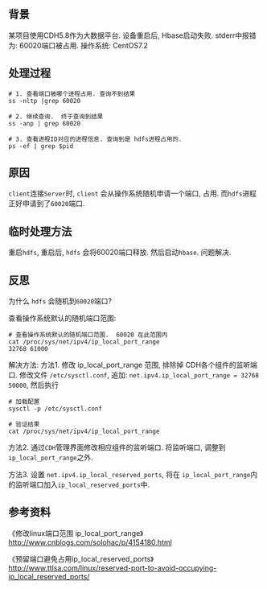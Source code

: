 ## 背景
某项目使用CDH5.8作为大数据平台. 设备重启后, Hbase启动失败. stderr中报错为: 60020端口被占用.
操作系统: CentOS7.2

## 处理过程

	# 1. 查看端口被哪个进程占用. 查询不到结果
	ss -nltp |grep 60020
	
	# 2. 继续查询.  终于查询到结果
	ss -anp | grep 60020
	
	# 3. 查看进程ID对应的进程信息. 查询到是 hdfs进程占用的. 
	ps -ef | grep $pid 

## 原因
`client`连接`Server`时, `client` 会从操作系统随机申请一个端口, 占用.  而`hdfs`进程正好申请到了`60020`端口.

## 临时处理方法
重启`hdfs`, 重启后, `hdfs` 会将60020端口释放. 然后启动`hbase`.  问题解决. 

## 反思
为什么 `hdfs` 会随机到`60020`端口?

查看操作系统默认的随机端口范围:  

	# 查看操作系统默认的随机端口范围.  60020 在此范围内
	cat /proc/sys/net/ipv4/ip_local_port_range
	32768 61000

解决方法:
方法1. 修改 ip_local_port_range 范围, 排除掉 CDH各个组件的监听端口. 
修改文件 `/etc/sysctl.conf`, 追加: `net.ipv4.ip_local_port_range = 32768 50000`, 然后执行

	# 加载配置
	sysctl -p /etc/sysctl.conf
	
	# 验证结果
	cat /proc/sys/net/ipv4/ip_local_port_range

方法2. 通过`CDH`管理界面修改相应组件的监听端口. 将监听端口, 调整到`ip_local_port_range`之外. 

方法3. 设置 `net.ipv4.ip_local_reserved_ports`, 将在 `ip_local_port_range`内的监听端口加入`ip_local_reserved_ports`中. 

## 参考资料
《修改linux端口范围 ip_local_port_range》 http://www.cnblogs.com/solohac/p/4154180.html
 
《预留端口避免占用ip_local_reserved_ports》http://www.ttlsa.com/linux/reserved-port-to-avoid-occupying-ip_local_reserved_ports/
